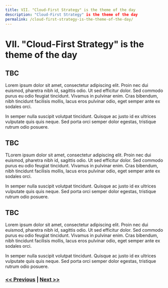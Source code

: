 ```yaml
---
title: VII. "Cloud-First Strategy" is the theme of the day
description: "Cloud-First Strategy" is the theme of the day
permalink: /cloud-first-strategy-is-the-theme-of-the-day/
---
```


# VII. "Cloud-First Strategy" is the theme of the day

## TBC

Lorem ipsum dolor sit amet, consectetur adipiscing elit. Proin nec dui euismod, pharetra nibh id, sagittis odio. Ut sed efficitur dolor. Sed commodo purus eu odio feugiat tincidunt. Vivamus in pulvinar enim. Cras bibendum, nibh tincidunt facilisis mollis, lacus eros pulvinar odio, eget semper ante ex sodales orci.

In semper nulla suscipit volutpat tincidunt. Quisque ac justo id ex ultrices vulputate quis quis neque. Sed porta orci semper dolor egestas, tristique rutrum odio posuere.

## TBC

TLorem ipsum dolor sit amet, consectetur adipiscing elit. Proin nec dui euismod, pharetra nibh id, sagittis odio. Ut sed efficitur dolor. Sed commodo purus eu odio feugiat tincidunt. Vivamus in pulvinar enim. Cras bibendum, nibh tincidunt facilisis mollis, lacus eros pulvinar odio, eget semper ante ex sodales orci.

In semper nulla suscipit volutpat tincidunt. Quisque ac justo id ex ultrices vulputate quis quis neque. Sed porta orci semper dolor egestas, tristique rutrum odio posuere.

## TBC

Lorem ipsum dolor sit amet, consectetur adipiscing elit. Proin nec dui euismod, pharetra nibh id, sagittis odio. Ut sed efficitur dolor. Sed commodo purus eu odio feugiat tincidunt. Vivamus in pulvinar enim. Cras bibendum, nibh tincidunt facilisis mollis, lacus eros pulvinar odio, eget semper ante ex sodales orci.

In semper nulla suscipit volutpat tincidunt. Quisque ac justo id ex ultrices vulputate quis quis neque. Sed porta orci semper dolor egestas, tristique rutrum odio posuere.

### [<< Previous](/invest-time-into-logging-and-monitoring) | [Next >>](/setup-container-ready-development)